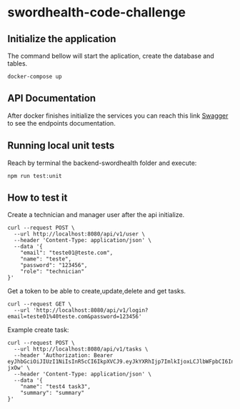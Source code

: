 # swordhealth-code-challenge
## Initialize the application
The command bellow will start the aplication, create the database and tables.
```
docker-compose up
```

## API Documentation
After docker finishes initialize the services you can reach this link [Swagger](http://localhost:8080/api/v1/docs/) to see the endpoints documentation.

## Running local unit tests
Reach by terminal the backend-swordhealth folder and execute:
```
npm run test:unit
```
## How to test it
Create a technician and manager user after the api initialize.
```
curl --request POST \
  --url http://localhost:8080/api/v1/user \
  --header 'Content-Type: application/json' \
  --data '{
	"email": "teste01@teste.com",
	"name": "teste",
	"password": "123456",
	"role": "technician"
}'
```
Get a token to be able to create,update,delete and get tasks.
```
curl --request GET \
  --url 'http://localhost:8080/api/v1/login?email=teste01%40teste.com&password=123456'
```
Example create task:
```
curl --request POST \
  --url http://localhost:8080/api/v1/tasks \
  --header 'Authorization: Bearer eyJhbGciOiJIUzI1NiIsInR5cCI6IkpXVCJ9.eyJkYXRhIjp7ImlkIjoxLCJlbWFpbCI6InRlc3RlMDFAdGVzdGUuY29tIiwicm9sZSI6InRlY2huaWNpYW4iLCJuYW1lIjoidGVzdGUifSwiaWF0IjoxNjYxNzU1NzEzLCJleHAiOjE2NjE4NDIxMTMsImF1ZCI6ImxvY2FsaG9zdCIsImlzcyI6InN3b3JkaGVhbHRoIiwianRpIjoiMTg5YzkzMjktZGU3MC00M2QxLWJhMDYtZmY3MjY5NTkxNDAxIn0.nJ_DMQlzA6ntMj3aI9CXGdzgBWhFlS75YWMEmk-jxOw' \
  --header 'Content-Type: application/json' \
  --data '{
	"name": "test4 task3",
	"summary": "summary"
}'
```